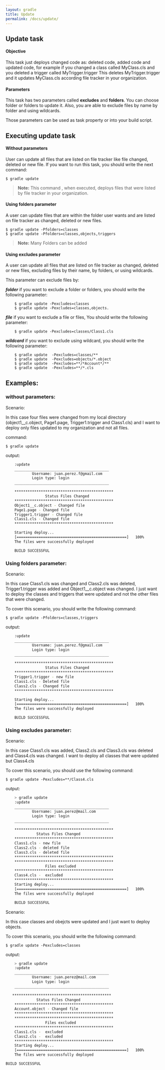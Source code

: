 ```yaml
---
layout: gradle
title: Update
permalink: /docs/update/
---
```

## Update task

#### **Objective**
This task just deploys changed code as: deleted code, added code and updated code, for example if you changed a class called MyClass.cls and you deleted a trigger called MyTrigger.trigger This deletes MyTrigger.trigger and it updates MyClass.cls according file tracker in your organization.

#### **Parameters**
This task has two parameters called **excludes** and **folders**. You can choose folder or folders to update it. Also, you are able to exclude files by name by folder and using wildcards.

Those parameters can be used as task property or into your build script.

## Executing update task

#### **Without parameters**

User can update all files that are listed on file tracker like file changed, deleted or new file. If you want to run this task, you should write the next command:

	$ gradle update

> **Note:** This command , when executed, deploys files that were listed by file tracker in your organization.

#### **Using folders parameter**

A user can update files that are within the folder user wants and are listed on file tracker as changed, deleted or new files.

	$ gradle update -Pfolders=classes
	$ gradle update -Pfolders=classes,objects,triggers

> **Note:** Many Folders can be added

#### **Using excludes parameter**

A user can update all files that are listed on file tracker as changed, deleted or new files, excluding files by their name, by folders, or using wildcards.

This parameter can exclude files by:

 ***folder*** if you want to exclude a folder or folders, you should write the following parameter:

        $ gradle update -Pexcludes=classes
        $ gradle update -Pexcludes=classes,objects.

 ***file*** if you want to exclude a file or files, You should write the following parameter:

        $ gradle update -Pexcludes=classes/Class1.cls

 ***wildcard*** if you want to exclude using wildcard, you should write the following parameter:

        $ gradle update  -Pexcludes=classes/**
        $ gradle update  -Pexcludes=objects/*.object
        $ gradle update  -Pexcludes=**/*Account*/**
        $ gradle update  -Pexcludes=**/*.cls

## Examples:

### without parameters:

Scenario:

In this case four files were changed from my local directory (object1__c.object, Page1.page, Trigger1.trigger and Class1.cls) and I want to deploy only files updated to my organization and not all files.


command:

	$ gradle update

output:

```bash
    :update
    ___________________________________________
            Username: juan.perez.f@gmail.com
            Login type: login
    ___________________________________________

    *********************************************
                  Status Files Changed
    *********************************************
    Object1__c.object - Changed file
    Page1.page - Changed file
    Trigger1.trigger - Changed file
    Class1.cls - Changed file
    *********************************************

    Starting deploy...
    [==================================================]   100%
    The files were successfully deployed

    BUILD SUCCESSFUL
```

### Using folders parameter:

Scenario:

In this case Class1.cls was changed and Class2.cls was deleted, Trigger1.trigger was added and Object1__c.object was changed. I just want to deploy the classes   and triggers that were updated and not the other files that were changed. 

To cover this scenario, you should write the following command:


	$ gradle update -Pfolders=classes,triggers

output:

```bash
    :update
    ___________________________________________
            Username: juan.perez.f@gmail.com
            Login type: login
    ___________________________________________

    *********************************************
                  Status Files Changed
    *********************************************
    Trigger1.trigger - new file
    Class1.cls - Deleted file
    Class2.cls - Changed file
    *********************************************

    Starting deploy...
    [==================================================]   100%
    The files were successfully deployed

    BUILD SUCCESSFUL
```

### Using excludes parameter:

Scenario:

In this case Class1.cls was added, Class2.cls and Class3.cls was deleted and Class4.cls was changed. I want to deploy all classes that were updated but Class4.cls

To cover this scenario, you should use the following command:

	$ gradle update -Pexcludes=**/Class4.cls

output:

```bash
    > gradle update
    :update
    ___________________________________________
            Username: juan.perez@mail.com
            Login type: login
    ___________________________________________

    *********************************************
              Status Files Changed
    *********************************************
    Class1.cls - new file
    Class2.cls - deleted file
    Class3.cls - deleted file
    *********************************************
    *********************************************
                  Files excluded
    *********************************************
    Class4.cls -  excluded
    *********************************************
    Starting deploy...
    [==================================================]   100%
    The files were successfully deployed

    BUILD SUCCESSFUL

```

Scenario:

In this case classes and obejcts were updated and I just want to deploy objects. 

To cover this scenario, you should write the following command:

	$ gradle update -Pexcludes=classes

output:

```bash
    > gradle update
    :update
    ___________________________________________
            Username: juan.perez@mail.com
            Login type: login
    ___________________________________________

   *********************************************
              Status Files Changed
    *********************************************
    Account.object - Changed file
    *********************************************
    *********************************************
                  Files excluded
    *********************************************
    Class1.cls -  excluded
    Class2.cls -  excluded
    *********************************************
    Starting deploy...
    [==================================================]   100%
    The files were successfully deployed

BUILD SUCCESSFUL

```
